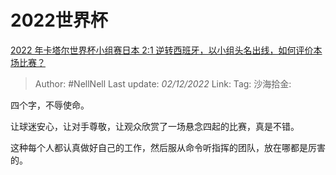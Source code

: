 # 2022世界杯

[2022 年卡塔尔世界杯小组赛日本 2:1 逆转西班牙，以小组头名出线，如何评价本场比赛？](https://www.zhihu.com/question/570014727/answer/2783652565)

> Author: #NellNell
> Last update: *02/12/2022*
> Link:
> Tag:
> 沙海拾金:

四个字，不辱使命。

让球迷安心，让对手尊敬，让观众欣赏了一场悬念四起的比赛，真是不错。

这种每个人都认真做好自己的工作，然后服从命令听指挥的团队，放在哪都是厉害的。

